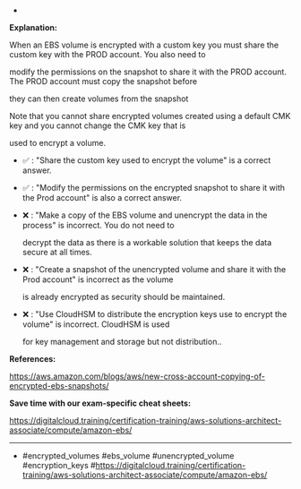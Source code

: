 *

**Explanation:**

When an EBS volume is encrypted with a custom key you must share the custom key with the PROD account. You also need to

modify the permissions on the snapshot to share it with the PROD account. The PROD account must copy the snapshot before

they can then create volumes from the snapshot

Note that you cannot share encrypted volumes created using a default CMK key and you cannot change the CMK key that is

used to encrypt a volume.

* ✅ :  "Share the custom key used to encrypt the volume" is a correct answer.

* ✅ :  "Modify the permissions on the encrypted snapshot to share it with the Prod account" is also a correct answer.

* ❌ :  "Make a copy of the EBS volume and unencrypt the data in the process" is incorrect. You do not need to

  decrypt the data as there is a workable solution that keeps the data secure at all times.

* ❌ :  "Create a snapshot of the unencrypted volume and share it with the Prod account" is incorrect as the volume

  is already encrypted as security should be maintained.

* ❌ :  "Use CloudHSM to distribute the encryption keys use to encrypt the volume" is incorrect. CloudHSM is used

  for key management and storage but not distribution..

**References:**

<https://aws.amazon.com/blogs/aws/new-cross-account-copying-of-encrypted-ebs-snapshots/>

**Save time with our exam-specific cheat sheets:**

<https://digitalcloud.training/certification-training/aws-solutions-architect-associate/compute/amazon-ebs/>

----
* #encrypted_volumes #ebs_volume #unencrypted_volume #encryption_keys #<https://digitalcloud.training/certification-training/aws-solutions-architect-associate/compute/amazon-ebs/>
